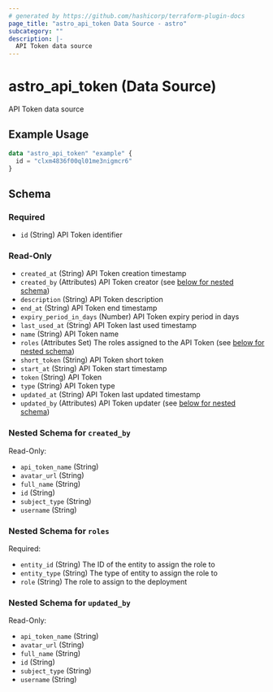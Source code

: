 ```yaml
---
# generated by https://github.com/hashicorp/terraform-plugin-docs
page_title: "astro_api_token Data Source - astro"
subcategory: ""
description: |-
  API Token data source
---
```


# astro_api_token (Data Source)

API Token data source

## Example Usage

```terraform
data "astro_api_token" "example" {
  id = "clxm4836f00ql01me3nigmcr6"
}
```

<!-- schema generated by tfplugindocs -->
## Schema

### Required

- `id` (String) API Token identifier

### Read-Only

- `created_at` (String) API Token creation timestamp
- `created_by` (Attributes) API Token creator (see [below for nested schema](#nestedatt--created_by))
- `description` (String) API Token description
- `end_at` (String) API Token end timestamp
- `expiry_period_in_days` (Number) API Token expiry period in days
- `last_used_at` (String) API Token last used timestamp
- `name` (String) API Token name
- `roles` (Attributes Set) The roles assigned to the API Token (see [below for nested schema](#nestedatt--roles))
- `short_token` (String) API Token short token
- `start_at` (String) API Token start timestamp
- `token` (String) API Token
- `type` (String) API Token type
- `updated_at` (String) API Token last updated timestamp
- `updated_by` (Attributes) API Token updater (see [below for nested schema](#nestedatt--updated_by))

<a id="nestedatt--created_by"></a>
### Nested Schema for `created_by`

Read-Only:

- `api_token_name` (String)
- `avatar_url` (String)
- `full_name` (String)
- `id` (String)
- `subject_type` (String)
- `username` (String)


<a id="nestedatt--roles"></a>
### Nested Schema for `roles`

Required:

- `entity_id` (String) The ID of the entity to assign the role to
- `entity_type` (String) The type of entity to assign the role to
- `role` (String) The role to assign to the deployment


<a id="nestedatt--updated_by"></a>
### Nested Schema for `updated_by`

Read-Only:

- `api_token_name` (String)
- `avatar_url` (String)
- `full_name` (String)
- `id` (String)
- `subject_type` (String)
- `username` (String)
